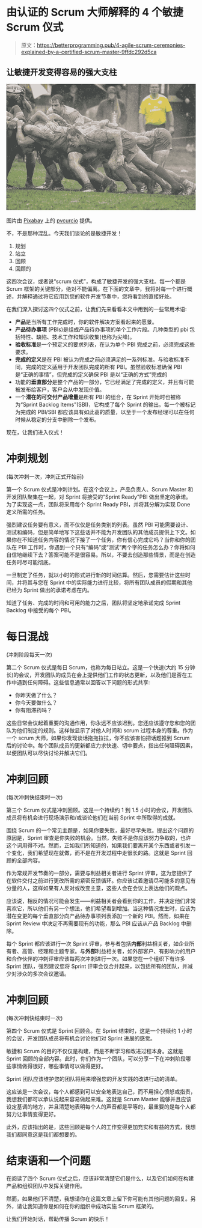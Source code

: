 # 由认证的 Scrum 大师解释的 4 个敏捷 Scrum 仪式

> 原文：<https://betterprogramming.pub/4-agile-scrum-ceremonies-explained-by-a-certified-scrum-master-9ffdc292d5ca>

## 让敏捷开发变得容易的强大支柱

![](img/704ebb4bcf64b0ddd9e6c392c7d44cc2.png)

图片由 [Pixabay](https://pixabay.com/photos/rugby-mud-college-scrum-3697512/) 上的 [pvcurcio](https://pixabay.com/users/pvcurcio-9898909/) 提供。

不，不是那种混乱。今天我们谈论的是敏捷开发！

1.  规划
2.  站立
3.  回顾
4.  回顾的

这四次会议，或者说“scrum 仪式”，构成了敏捷开发的强大支柱。每一个都是 Scrum 框架的关键部分，绝对不能偏离。在下面的文章中，我将对每一个进行概述，并解释通过将它应用到您的软件开发节奏中，您将看到的直接好处。

在我们深入探讨这四个仪式之前，让我们先来看看本文中用到的一些常用术语:

*   **产品**是当所有工作完成时，你的软件解决方案看起来的愿景。
*   **产品待办事项** (PBIs)是组成产品待办事项的单个工作片段。几种类型的 pbi 包括特性、缺陷、技术工作和知识收集(也称为尖峰)。
*   **验收标准**是一个预定义的要求列表，在认为单个 PBI 完成之前，必须完成这些要求。
*   **完成的定义**是在 PBI 被认为完成之前必须满足的一系列标准。与验收标准不同，完成的定义适用于开发团队完成的所有 PBI。虽然验收标准确保 PBI 是“正确的事情”，但完成的定义确保 PBI 是以“正确的方式”完成的
*   功能的**垂直部分**是整个产品的一部分，它已经满足了完成的定义，并且有可能被发布给客户，客户会从中发现价值。
*   一个**潜在的可交付产品增量**是所有 PBI 的组合，在 Sprint 开始时也被称为“Sprint Backlog Items”(SBI)，它构成了每个 Sprint 的输出。每一个被标记为完成的 PBI/SBI 都应该具有如此高的质量，以至于一个发布经理可以在任何时候从稳定的分支中删除一个发布。

现在，让我们进入仪式！

# 冲刺规划

(每次冲刺一次，冲刺正式开始前)

第一个 Scrum 仪式是冲刺计划。在这个会议上，产品负责人、Scrum Master 和开发团队聚集在一起，对 Sprint 将接受的“Sprint Ready”PBI 做出坚定的承诺。为了实现这一点，团队将采用每个 Sprint Ready PBI，并将其分解为实现 Done 定义所需的任务。

强烈建议任务要有意义，而不仅仅是任务类别的列表。虽然 PBI 可能需要设计、测试和编码，但是简单地写下这些话并不能为开发团队的其他成员提供上下文。如果你在不知道任务内容的情况下接了一个任务，你有信心完成它吗？当你和你的团队在 PBI 工作时，你遇到一个只有“编码”或“测试”两个字的任务怎么办？你将如何自信地继续下去？答案可能不是很容易。所以，不要去创造那些情景，而是在创造任务时尽可能彻底。

一旦制定了任务，就以小时的形式进行新的时间估算。然后，您需要估计这些时间，并将其与您在 Sprint 中的实际能力进行比较，将所有团队成员的假期和其他已经为 Sprint 做出的承诺考虑在内。

知道了任务、完成的时间和可用的能力之后，团队将坚定地承诺完成 Sprint Backlog 中接受的每个 PBI。

# 每日混战

(冲刺阶段每天一次)

第二个 Scrum 仪式是每日 Scrum，也称为每日站立。这是一个快速(大约 15 分钟长)的会议，开发团队的成员在会上提供他们工作的状态更新，以及他们是否在工作中遇到任何障碍。这些信息通常以回答以下问题的形式共享:

*   你昨天做了什么？
*   你今天要做什么？
*   你有阻滞药吗？

这些日常会议起着重要的沟通作用，你永远不应该迟到。您还应该遵守您和您的团队为他们制定的规则。这样做显示了对他人时间和 scrum 过程本身的尊重。作为一个 scrum 大师，如果你发现谈话拖拖拉拉，你不应该害怕把话题推到 Scrum 后的讨论中。每个团队成员的更新都应力求快速、切中要点，指出任何阻碍因素，以便团队可以尽快讨论并解决它们。

# 冲刺回顾

(每次冲刺快结束时一次)

第三个 Scrum 仪式是冲刺回顾。这是一个持续约 1 到 1.5 小时的会议，开发团队成员将有机会进行现场演示和/或谈论他们在当前 Sprint 中所取得的成就。

围绕 Scrum 的一个常见主题是，如果你要失败，最好尽早失败。提出这个问题的原因是，Sprint 审查是你失败的机会。当然，失败不是你应该努力争取的，也许这个词用得不对。然而，正如我们所知道的，如果我们要离开某个东西或者引发一个变化，我们希望现在就做，而不是在开发过程中走很长的路。这就是 Sprint 回顾的全部内容。

作为常规开发节奏的一部分，需要与利益相关者进行 Sprint 评审，这为您提供了在软件交付之前进行更改所需的紧密反馈循环。你应该试着邀请尽可能多的意见有分量的人，这样如果有人反对或改变主意，这些人会在会议上表达他们的观点。

应该说，相反的情况可能会发生——利益相关者会看到你的工作，并决定他们非常喜欢它，所以他们有另一个想法，他们希望看到增加。当这种情况发生时，应该为潜在变更的每个垂直部分向产品待办事项列表添加一个新的 PBI。然而，如果在 Sprint Review 中决定不再需要现有的功能，那么 PBI 应该从产品 Backlog 中删除。

每个 Sprint 都应该进行一次 Sprint 评审，参与者包括**内部**利益相关者，如企业所有者、高管、经理和主题专家。与**外部**利益相关者，如外部客户、有影响力的用户和合作伙伴的冲刺评审应该每两次冲刺进行一次。如果您在一个组织下有许多 Sprint 团队，强烈建议您将 Sprint 评审会议合并起来，以包括所有的团队，并减少对涉众的多次会议邀请。

# 冲刺回顾

(每次冲刺快结束时一次)

第四个 Scrum 仪式是 Sprint 回顾会。在 Sprint 结束时，这是一个持续约 1 小时的会议，开发团队成员将有机会讨论他们对 Sprint 进展的感觉。

敏捷和 Scrum 的目的不仅仅是构建，而是不断学习和改进过程本身。这就是 Sprint 回顾的全部内容。此时，你们作为一个团队，可以分享一下在冲刺阶段哪些事情做得很好，哪些事情可以做得更好。

Sprint 团队应该维护您的团队将用来增强您的开发实践的改进行动的清单。

这应该是一次会议，每个人都感到可以安全地表达自己，而不用担心愤怒或指责，我想我们都可以承认说起来容易做起来难。这就是 Scrum Master 能够并且应该设定基调的地方，并且清楚地表明每个人的声音都是平等的，最重要的是每个人都努力让事情变得更好。

此外，应该指出的是，这些回顾是每个人的工作变得更加充实和有益的方式，我想我们都同意这是我们都想要的。

# 结束语和一个问题

在阅读了四个 Scrum 仪式之后，应该非常清楚它们是什么，以及它们如何在构建产品和组织团队中发挥关键作用。

然而，如果他们不清楚，我想请你在这篇文章上留下你可能有其他问题的回复。另外，请让我知道你是如何在你的组织中成功实施 Scrum 框架的。

让我们开始对话，帮助传播 Scrum 的快乐！